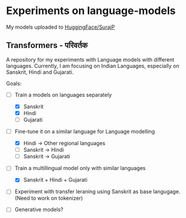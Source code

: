 # Experiments on language-models

My models uploaded to [HuggingFace/SurajP](https://huggingface.co/surajp)

## Transformers - परिवर्तक

A repository for my experiments with Language models with different languages. Currently, I am focusing on Indian Languages, especially on Sanskrit, Hindi and Gujarati.

Goals:

- [ ] Train a models on languages separately
  - [x] Sanskrit
  - [x] Hindi
  - [ ] Gujarati
- [ ] Fine-tune it on a similar language for Language modelling
  - [x] Hindi -> Other regional languages
  - [ ] Sanskrit -> Hindi
  - [ ] Sanskrit -> Gujarati
- [ ] Train a multillingual model only with similar languages
  - [x] Sanskrit + Hindi + Gujarati
- [ ] Experiment with transfer leraning using Sanskrit as base langugage. (Need to work on tokenizer)
- [ ] Generative models?

